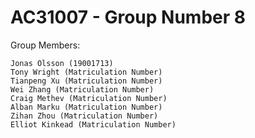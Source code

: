 # AC31007 - Group Number 8

Group Members:

    Jonas Olsson (19001713)
    Tony Wright (Matriculation Number)
    Tianpeng Xu (Matriculation Number)
    Wei Zhang (Matriculation Number)
    Craig Methev (Matriculation Number)
    Alban Marku (Matriculation Number)
    Zihan Zhou (Matriculation Number)
    Elliot Kinkead (Matriculation Number)
